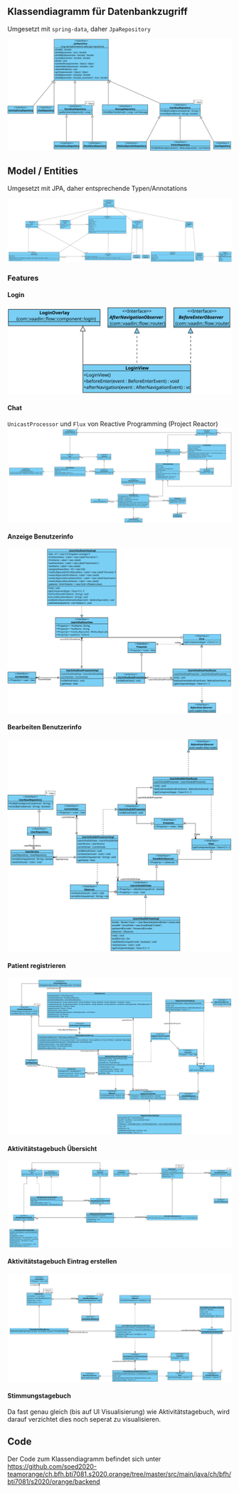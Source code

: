 ## Klassendiagramm für Datenbankzugriff
Umgesetzt mit `spring-data`, daher `JpaRepository`

![Klassendiagramm](01_classDiagramm/repositories.svg)

## Model / Entities
Umgesetzt mit JPA, daher entsprechende Typen/Annotations

![Klassendiagramm](01_classDiagramm/models.svg)
### Features

#### Login
![Klassendiagramm](01_classDiagramm/login.svg)

#### Chat
`UnicastProcessor` und `Flux` von Reactive Programming (Project Reactor)
![Klassendiagramm](01_classDiagramm/chat.svg)

#### Anzeige Benutzerinfo
![Klassendiagramm](01_classDiagramm/user_infos_show.svg)

#### Bearbeiten Benutzerinfo
![Klassendiagramm](01_classDiagramm/user_infos_edit.svg)

#### Patient registrieren
![Klassendiagramm](01_classDiagramm/register_patient.svg)

#### Aktivitätstagebuch Übersicht
![Klassendiagramm](01_classDiagramm/activity_diary_overview.svg)

#### Aktivitätstagebuch Eintrag erstellen
![Klassendiagramm](01_classDiagramm/activity_diary_create_entry.svg)

#### Stimmungstagebuch
Da fast genau gleich (bis auf UI Visualisierung) wie Aktivitätstagebuch, wird darauf verzichtet dies noch seperat zu visualisieren.

## Code
Der Code zum Klassendiagramm befindet sich unter https://github.com/soed2020-teamorange/ch.bfh.bti7081.s2020.orange/tree/master/src/main/java/ch/bfh/bti7081/s2020/orange/backend
